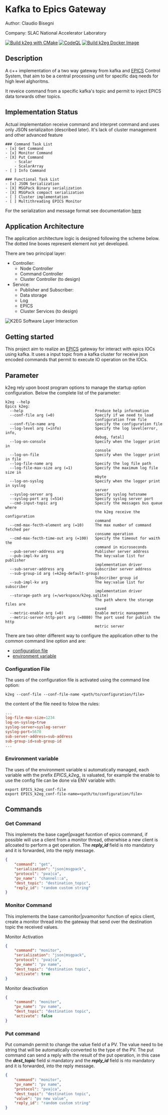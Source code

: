 # Kafka to Epics Gateway
Author: Claudio Bisegni

Company: SLAC National Accelerator Laboratory

[![Build k2eg with CMake](https://github.com/slaclab/k2eg/actions/workflows/build.yml/badge.svg)](https://github.com/slaclab/k2eg/actions/workflows/build.yml)
[![CodeQL](https://github.com/slaclab/k2eg/actions/workflows/codeql.yml/badge.svg)](https://github.com/slaclab/k2eg/actions/workflows/codeql.yml)
[![Build k2eg Docker Image](https://github.com/slaclab/k2eg/actions/workflows/build-docker-image.yml/badge.svg)](https://github.com/slaclab/k2eg/actions/workflows/build-docker-image.yml)
## Description
A c++ implementation of a two way gateway from kafka and [EPICS](https://epics.anl.gov) Control System, that aim to be a central processing unit for specific daq needs for high level alghoritms.

It reveice command from a specific kafka's topic and permit to inject EPICS  data torwards other topics.

## Implementation Status
Actual implementation receive command and interpret command and uses only JSON serializaiton (described later). It's lack of cluster management and other advanced feature

```[tasklist]
### Command Task List
- [x] Get Command
- [x] Monitor Command
- [X] Put Command
    - Scalar
    - ScalarArray
- [ ] Info Command

### Functional Task List
- [x] JSON Serialization
- [X] MSGPack Binary serialization
- [X] MSGPack compact serialization
- [ ] Cluster implementation
- [ ] Multithreading EPICS Monitor
```
For the serialization and message format see documentation [here](doc/message-format.md)
## Application Architecture
<p>The application architecture logic is designed following the scheme below. The dotted line boxes represent element not yet developed.</p>
<p>
There are two principal layer:

* Controller:
    * Node Controller
    * Command Controller
    * Cluster Controller (to design)
* Service:
    * Publisher and Subscriber:
    * Data storage
    * Log
    * EPICS
    * Cluster Services (to design)
</p>

![K2EG Software Layer Interaction](doc/image/scheme.png)

## Getting started
This project aim to realize an [EPICS](https://epics.anl.gov) gateway for interact with epics IOCs using kafka. It uses a input topic from a kafka cluster for receive json encoded commands that permit to execute IO operation on the IOCs.

## Parameter
k2eg rely upon boost program options to manage the startup option configuration. Below the complete list of the parameter:

```console
k2eg --help
Epics k2eg:
  --help                                Produce help information
  --conf-file arg (=0)                  Specify if we need to load 
                                        configuration from file
  --conf-file-name arg                  Specify the configuration file
  --log-level arg (=info)               Specify the log level[error, info, 
                                        debug, fatal]
  --log-on-console                      Specify when the logger print in 
                                        console
  --log-on-file                         Specify when the logger print in file
  --log-file-name arg                   Specify the log file path
  --log-file-max-size arg (=1)          Specify the maximum log file size in 
                                        mbyte
  --log-on-syslog                       Specify when the logger print in syslog
                                        server
  --syslog-server arg                   Specify syslog hotsname
  --syslog-port arg (=514)              Specify syslog server port
  --cmd-input-topic arg                 Specify the messages bus queue where 
                                        the k2eg receive the configuration 
                                        command
  --cmd-max-fecth-element arg (=10)     The max number of command fetched per 
                                        consume operation
  --cmd-max-fecth-time-out arg (=100)   Specify the timeout for waith the 
                                        command in microseconds
  --pub-server-address arg              Publisher server address
  --pub-impl-kv arg                     The key:value list for publisher 
                                        implementation driver
  --sub-server-address arg              Subscriber server address
  --sub-group-id arg (=k2eg-default-group)
                                        Subscriber group id
  --sub-impl-kv arg                     The key:value list for subscriber 
                                        implementation driver
  --storage-path arg (=/workspace/k2eg.sqlite)
                                        The path where the storage files are 
                                        saved
  --metric-enable arg (=0)              Enable metric management
  --metric-server-http-port arg (=8080) The port used for publish the http 
                                        metric server 
```

There are two ohter different way to configure the application other to the common command line option and are:
* [configuration file](#configuration-file)
* [environment variable](#environment-variable)

### Configuration File
The uses of the configuration file is activated using the command line option:
```console
k2eg --conf-file --conf-file-name <path/to/configuration/file>
```
the content of the file need to folow the rules:
```conf
...
log-file-max-size=1234
log-on-syslog=true
syslog-server=syslog-server
syslog-port=5678
sub-server-address=sub-address
sub-group-id=sub-group-id
...
```

### Environment variable
The uses of the environment variable si automatically managed, each variable with the prefix *EPICS_k2eg_* is valuated, for example the enable to use the config file can be done via ENV variable with:
``` console
export EPICS_k2eg_conf-file
export EPICS_k2eg_conf-file-name=<path/to/configuration/file>
```

## Commands

### Get Command
This implemets the base caget|pvaget fucntion of epics command, if possible will use a client from a monitor thread, otherwhise a new client is allcoated to perform a get operation. The ***reply_id*** field is nto mandatory and it is forwarded, into the reply message.
```json
{
    "command": "get",
    "serialization": "json|msgpack",
    "protocol": "pva|ca",
    "pv_name": "channel::a",
    "dest_topic": "destination_topic",
    "reply_id": "random custom string"
}
```

### Monitor Command
This implements the base camonitor|pvamonitor function of epics client, create a monitor thread into the gateway that send over the destination topic the received values.

Monitor Activation
```json
{
    "command": "monitor",
    "serialization": "json|msgpack",
    "protocol": "pva|ca",
    "pv_name": "pv name",
    "dest_topic": "destination topic",
    "activate": true
}
```

Monitor deactivation
```json
{
    "command": "monitor",
    "pv_name": "pv name",
    "dest_topic": "destination topic",
    "activate": false
}
```
### Put command
Put comamdn permit to change the value field of a PV. The value need to be string that will be automatically converted to the type of the
PV. The put command can send a reply with the result of the put operation, in this case the ***dest_topic*** field si mandatory and the ***reply_id*** field is nto mandatory and it is forwarded, into the reply message.
```json
{
    "command": "monitor",
    "pv_name": "pv name",
    "protocol": "pva|ca",
    "dest_topic": "destination topic",
    "value": "pv new value",
    "reply_id": "random custom string"
}
```